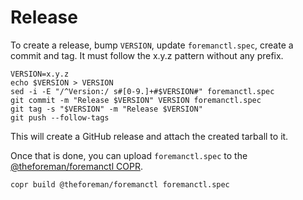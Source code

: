 # Release

To create a release, bump `VERSION`, update `foremanctl.spec`, create a commit and tag.
It must follow the x.y.z pattern without any prefix.

```
VERSION=x.y.z
echo $VERSION > VERSION
sed -i -E "/^Version:/ s#[0-9.]+#$VERSION#" foremanctl.spec
git commit -m "Release $VERSION" VERSION foremanctl.spec
git tag -s "$VERSION" -m "Release $VERSION"
git push --follow-tags
```

This will create a GitHub release and attach the created tarball to it.

Once that is done, you can upload `foremanctl.spec` to the [@theforeman/foremanctl COPR](https://copr.fedorainfracloud.org/coprs/g/theforeman/foremanctl/).

```
copr build @theforeman/foremanctl foremanctl.spec
```
